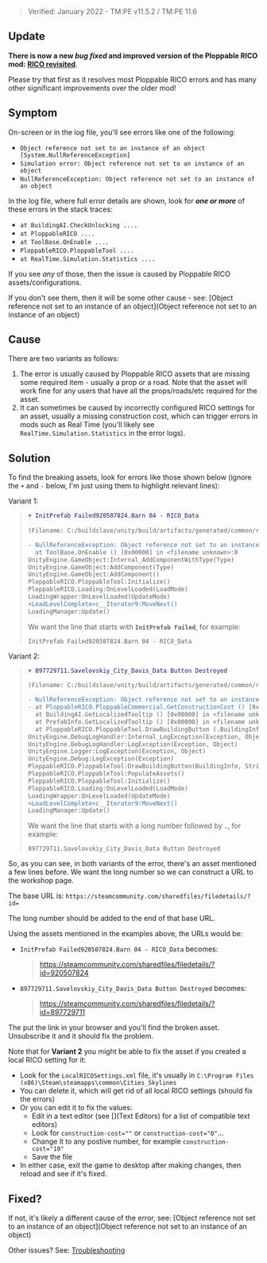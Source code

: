 > Verified: January 2022 - TM:PE v11.5.2 / TM:PE 11.6

## Update

**There is now a new _bug fixed_ and improved version of the Ploppable RICO mod: [RICO revisited](https://steamcommunity.com/sharedfiles/filedetails/?id=2016920607)**.

Please try that first as it resolves most Ploppable RICO errors and has many other significant improvements over the older mod!

## Symptom

On-screen or in the log file, you'll see errors like one of the following:

* `Object reference not set to an instance of an object [System.NullReferenceException]`
* `Simulation error: Object reference not set to an instance of an object`
* `NullReferenceException: Object reference not set to an instance of an object`

In the log file, where full error details are shown, look for _**one or more**_ of these errors in the stack traces:

* `at BuildingAI.CheckUnlocking ....`
* `at PloppableRICO ....`
* `at ToolBase.OnEnable ....`
* `PloppableRICO.PloppableTool ....`
* `at RealTime.Simulation.Statistics ....`

If you see _any_ of those, then the issue is caused by Ploppable RICO assets/configurations.

If you don't see them, then it will be some other cause - see: [Object reference not set to an instance of an object](Object reference not set to an instance of an object)

## Cause

There are two variants as follows:

1. The error is usually caused by Ploppable RICO assets that are missing some required item - usually a prop or a road. Note that the asset will work fine for any users that have all the props/roads/etc required for the asset.
2. It can sometimes be caused by incorrectly configured RICO settings for an asset, usually a missing construction cost, which can trigger errors in mods such as Real Time (you'll likely see `RealTime.Simulation.Statistics` in the error logs).

## Solution

To find the breaking assets, look for errors like those shown below (ignore the `+` and `-` below, I'm just using them to highlight relevant lines):

Variant 1:

> ```diff
> + InitPrefab Failed920507824.Barn 04 - RICO_Data
>  
> (Filename: C:/buildslave/unity/build/artifacts/generated/common/runtime/DebugBindings.gen.cpp Line: 51)
> 
> - NullReferenceException: Object reference not set to an instance of an object
>   at ToolBase.OnEnable () [0x00000] in <filename unknown>:0 
> UnityEngine.GameObject:Internal_AddComponentWithType(Type)
> UnityEngine.GameObject:AddComponent(Type)
> UnityEngine.GameObject:AddComponent()
> PloppableRICO.PloppableTool:Initialize()
> PloppableRICO.Loading:OnLevelLoaded(LoadMode)
> LoadingWrapper:OnLevelLoaded(UpdateMode)
> <LoadLevelComplete>c__Iterator9:MoveNext()
> LoadingManager:Update()
> ```
>  
> We want the line that starts with **`InitPrefab Failed`**, for example:
>  
> `InitPrefab Failed920507824.Barn 04 - RICO_Data`

Variant 2:

> ```diff
> + 897729711.Savelovskiy_City_Davis_Data Button Destroyed
>  
> (Filename: C:/buildslave/unity/build/artifacts/generated/common/runtime/DebugBindings.gen.cpp Line: 51)
> 
> - NullReferenceException: Object reference not set to an instance of an object
> - at PloppableRICO.PloppableCommercial.GetConstructionCost () [0x00000] in <filename unknown>:0 
>   at BuildingAI.GetLocalizedTooltip () [0x00000] in <filename unknown>:0 
>   at PrefabInfo.GetLocalizedTooltip () [0x00000] in <filename unknown>:0 
>   at PloppableRICO.PloppableTool.DrawBuildingButton (.BuildingInfo BuildingPrefab, System.String type) [0x00000] in <filename unknown>:0 
> UnityEngine.DebugLogHandler:Internal_LogException(Exception, Object)
> UnityEngine.DebugLogHandler:LogException(Exception, Object)
> UnityEngine.Logger:LogException(Exception, Object)
> UnityEngine.Debug:LogException(Exception)
> PloppableRICO.PloppableTool:DrawBuildingButton(BuildingInfo, String)
> PloppableRICO.PloppableTool:PopulateAssets()
> PloppableRICO.PloppableTool:Initialize()
> PloppableRICO.Loading:OnLevelLoaded(LoadMode)
> LoadingWrapper:OnLevelLoaded(UpdateMode)
> <LoadLevelComplete>c__Iterator9:MoveNext()
> LoadingManager:Update()
> ```
>  
> We want the line that starts with a long number followed by **`.`**, for example:
>  
> `897729711.Savelovskiy_City_Davis_Data Button Destroyed`

So, as you can see, in both variants of the error, there's an asset mentioned a few lines before. We want the long number so we can construct a URL to the workshop page.

The base URL is: `https://steamcommunity.com/sharedfiles/filedetails/?id=`

The long number should be added to the end of that base URL.

Using the assets mentioned in the examples above, the URLs would be:

* `InitPrefab Failed920507824.Barn 04 - RICO_Data` becomes:
    > https://steamcommunity.com/sharedfiles/filedetails/?id=920507824
* `897729711.Savelovskiy_City_Davis_Data Button Destroyed` becomes:
    > https://steamcommunity.com/sharedfiles/filedetails/?id=897729711

The put the link in your browser and you'll find the broken asset. Unsubscribe it and it should fix the problem.

Note that for **Variant 2** you might be able to fix the asset if you created a local RICO setting for it:

* Look for the `LocalRICOSettings.xml` file, it's usually in `C:\Program Files (x86)\Steam\steamapps\common\Cities_Skylines`
* You can delete it, which will get rid of all local RICO settings (should fix the errors)
* Or you can edit it to fix the values:
    * Edit in a text editor (see [](Text Editors) for a list of compatible text editors)
    * Look for `construction-cost=""` or `construction-cost="0"`...
    * Change it to any postive number, for example `construction-cost="10"`
    * Save the file
* In either case, exit the game to desktop after making changes, then reload and see if it's fixed.

## Fixed?

If not, it's likely a different cause of the error, see: [Object reference not set to an instance of an object](Object reference not set to an instance of an object)

Other issues? See: [Troubleshooting](Troubleshooting)